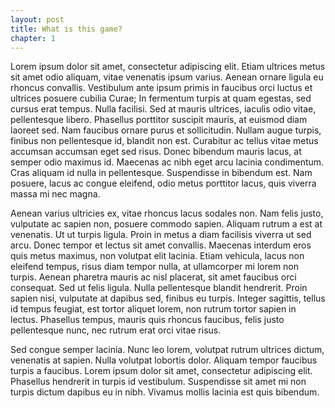 ```yaml
---
layout: post
title: What is this game?
chapter: 1
---
```


Lorem ipsum dolor sit amet, consectetur adipiscing elit. Etiam ultrices metus sit amet odio aliquam, vitae venenatis ipsum varius. Aenean ornare ligula eu rhoncus convallis. Vestibulum ante ipsum primis in faucibus orci luctus et ultrices posuere cubilia Curae; In fermentum turpis at quam egestas, sed cursus erat tempus. Nulla facilisi. Sed at mauris ultrices, iaculis odio vitae, pellentesque libero. Phasellus porttitor suscipit mauris, at euismod diam laoreet sed. Nam faucibus ornare purus et sollicitudin. Nullam augue turpis, finibus non pellentesque id, blandit non est. Curabitur ac tellus vitae metus accumsan accumsan eget sed risus. Donec bibendum mauris lacus, at semper odio maximus id. Maecenas ac nibh eget arcu lacinia condimentum. Cras aliquam id nulla in pellentesque. Suspendisse in bibendum est. Nam posuere, lacus ac congue eleifend, odio metus porttitor lacus, quis viverra massa mi nec magna.

Aenean varius ultricies ex, vitae rhoncus lacus sodales non. Nam felis justo, vulputate ac sapien non, posuere commodo sapien. Aliquam rutrum a est at venenatis. Ut ut turpis ligula. Proin in metus a diam facilisis viverra ut sed arcu. Donec tempor et lectus sit amet convallis. Maecenas interdum eros quis metus maximus, non volutpat elit lacinia. Etiam vehicula, lacus non eleifend tempus, risus diam tempor nulla, at ullamcorper mi lorem non turpis. Aenean pharetra mauris ac nisl placerat, sit amet faucibus orci consequat. Sed ut felis ligula. Nulla pellentesque blandit hendrerit. Proin sapien nisi, vulputate at dapibus sed, finibus eu turpis. Integer sagittis, tellus id tempus feugiat, est tortor aliquet lorem, non rutrum tortor sapien in lectus. Phasellus tempus, mauris quis rhoncus faucibus, felis justo pellentesque nunc, nec rutrum erat orci vitae risus.

Sed congue semper lacinia. Nunc leo lorem, volutpat rutrum ultrices dictum, venenatis at sapien. Nulla volutpat lobortis dolor. Aliquam tempor faucibus turpis a faucibus. Lorem ipsum dolor sit amet, consectetur adipiscing elit. Phasellus hendrerit in turpis id vestibulum. Suspendisse sit amet mi non turpis dictum dapibus eu in nibh. Vivamus mollis lacinia est quis bibendum.
